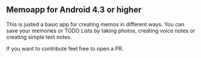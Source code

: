 ## Memoapp for Android 4.3 or higher

This is justed a basic app for creating memos in different ways. You can save your memories or TODO Lists by taking photos, creating voice notes or creating simple text notes.

If you want to contribute feel free to open a PR.
